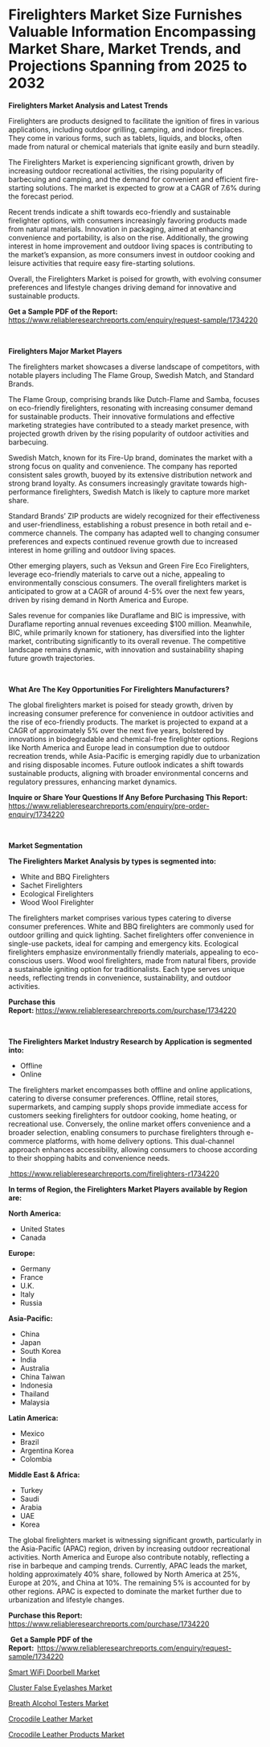 <p><h1>Firelighters Market Size Furnishes Valuable Information Encompassing Market Share, Market Trends, and Projections Spanning from 2025 to 2032</h1></p><p><strong>Firelighters Market Analysis and Latest Trends</strong></p>
<p><p>Firelighters are products designed to facilitate the ignition of fires in various applications, including outdoor grilling, camping, and indoor fireplaces. They come in various forms, such as tablets, liquids, and blocks, often made from natural or chemical materials that ignite easily and burn steadily.</p><p>The Firelighters Market is experiencing significant growth, driven by increasing outdoor recreational activities, the rising popularity of barbecuing and camping, and the demand for convenient and efficient fire-starting solutions. The market is expected to grow at a CAGR of 7.6% during the forecast period. </p><p>Recent trends indicate a shift towards eco-friendly and sustainable firelighter options, with consumers increasingly favoring products made from natural materials. Innovation in packaging, aimed at enhancing convenience and portability, is also on the rise. Additionally, the growing interest in home improvement and outdoor living spaces is contributing to the market’s expansion, as more consumers invest in outdoor cooking and leisure activities that require easy fire-starting solutions. </p><p>Overall, the Firelighters Market is poised for growth, with evolving consumer preferences and lifestyle changes driving demand for innovative and sustainable products.</p></p>
<p><strong>Get a Sample PDF of the Report:&nbsp;</strong> <a href="https://www.reliableresearchreports.com/enquiry/request-sample/1734220?utm_campaign=16&utm_medium=2&utm_source=Github&utm_content=ia&utm_term=04042025&utm_id=firelighters">https://www.reliableresearchreports.com/enquiry/request-sample/1734220</a></p>
<p>&nbsp;</p>
<p><strong>Firelighters Major Market Players</strong></p>
<p><p>The firelighters market showcases a diverse landscape of competitors, with notable players including The Flame Group, Swedish Match, and Standard Brands. </p><p>The Flame Group, comprising brands like Dutch-Flame and Samba, focuses on eco-friendly firelighters, resonating with increasing consumer demand for sustainable products. Their innovative formulations and effective marketing strategies have contributed to a steady market presence, with projected growth driven by the rising popularity of outdoor activities and barbecuing.</p><p>Swedish Match, known for its Fire-Up brand, dominates the market with a strong focus on quality and convenience. The company has reported consistent sales growth, buoyed by its extensive distribution network and strong brand loyalty. As consumers increasingly gravitate towards high-performance firelighters, Swedish Match is likely to capture more market share.</p><p>Standard Brands’ ZIP products are widely recognized for their effectiveness and user-friendliness, establishing a robust presence in both retail and e-commerce channels. The company has adapted well to changing consumer preferences and expects continued revenue growth due to increased interest in home grilling and outdoor living spaces.</p><p>Other emerging players, such as Veksun and Green Fire Eco Firelighters, leverage eco-friendly materials to carve out a niche, appealing to environmentally conscious consumers. The overall firelighters market is anticipated to grow at a CAGR of around 4-5% over the next few years, driven by rising demand in North America and Europe.</p><p>Sales revenue for companies like Duraflame and BIC is impressive, with Duraflame reporting annual revenues exceeding $100 million. Meanwhile, BIC, while primarily known for stationery, has diversified into the lighter market, contributing significantly to its overall revenue. The competitive landscape remains dynamic, with innovation and sustainability shaping future growth trajectories.</p></p>
<p>&nbsp;</p>
<p><strong>What Are The Key Opportunities For Firelighters Manufacturers?</strong></p>
<p><p>The global firelighters market is poised for steady growth, driven by increasing consumer preference for convenience in outdoor activities and the rise of eco-friendly products. The market is projected to expand at a CAGR of approximately 5% over the next five years, bolstered by innovations in biodegradable and chemical-free firelighter options. Regions like North America and Europe lead in consumption due to outdoor recreation trends, while Asia-Pacific is emerging rapidly due to urbanization and rising disposable incomes. Future outlook indicates a shift towards sustainable products, aligning with broader environmental concerns and regulatory pressures, enhancing market dynamics.</p></p>
<p><strong>Inquire or Share Your Questions If Any Before Purchasing This Report:</strong> <a href="https://www.reliableresearchreports.com/enquiry/pre-order-enquiry/1734220?utm_campaign=16&utm_medium=2&utm_source=Github&utm_content=ia&utm_term=04042025&utm_id=firelighters">https://www.reliableresearchreports.com/enquiry/pre-order-enquiry/1734220</a></p>
<p>&nbsp;</p>
<p><strong>Market Segmentation</strong></p>
<p><strong>The Firelighters Market Analysis by types is segmented into:</strong></p>
<p><ul><li>White and BBQ Firelighters</li><li>Sachet Firelighters</li><li>Ecological Firelighters</li><li>Wood Wool Firelighter</li></ul></p>
<p><p>The firelighters market comprises various types catering to diverse consumer preferences. White and BBQ firelighters are commonly used for outdoor grilling and quick lighting. Sachet firelighters offer convenience in single-use packets, ideal for camping and emergency kits. Ecological firelighters emphasize environmentally friendly materials, appealing to eco-conscious users. Wood wool firelighters, made from natural fibers, provide a sustainable igniting option for traditionalists. Each type serves unique needs, reflecting trends in convenience, sustainability, and outdoor activities.</p></p>
<p><strong>Purchase this Report:&nbsp;</strong><a href="https://www.reliableresearchreports.com/purchase/1734220?utm_campaign=16&utm_medium=2&utm_source=Github&utm_content=ia&utm_term=04042025&utm_id=firelighters">https://www.reliableresearchreports.com/purchase/1734220</a></p>
<p>&nbsp;</p>
<p><strong>The Firelighters Market Industry Research by Application is segmented into:</strong></p>
<p><ul><li>Offline</li><li>Online</li></ul></p>
<p><p>The firelighters market encompasses both offline and online applications, catering to diverse consumer preferences. Offline, retail stores, supermarkets, and camping supply shops provide immediate access for customers seeking firelighters for outdoor cooking, home heating, or recreational use. Conversely, the online market offers convenience and a broader selection, enabling consumers to purchase firelighters through e-commerce platforms, with home delivery options. This dual-channel approach enhances accessibility, allowing consumers to choose according to their shopping habits and convenience needs.</p></p>
<p><a href="https://www.reliableresearchreports.com/firelighters-r1734220?utm_campaign=16&utm_medium=2&utm_source=Github&utm_content=ia&utm_term=04042025&utm_id=firelighters">&nbsp;https://www.reliableresearchreports.com/firelighters-r1734220</a></p>
<p><strong>In terms of Region, the Firelighters Market Players available by Region are:</strong></p>
<p>
    <p> <strong> North America: </strong>
        <ul>
            <li>United States</li>
            <li>Canada</li>
        </ul>
        </p> 
    <p> <strong> Europe: </strong>
        <ul>
            <li>Germany</li>
            <li>France</li>
            <li>U.K.</li>
            <li>Italy</li>
            <li>Russia</li>
        </ul>
        </p> 
    <p> <strong> Asia-Pacific: </strong>
        <ul>
            <li>China</li>
            <li>Japan</li>
            <li>South Korea</li>
            <li>India</li>
            <li>Australia</li>
            <li>China Taiwan</li>
            <li>Indonesia</li>
            <li>Thailand</li>
            <li>Malaysia</li>
        </ul>
        </p> 
    <p> <strong> Latin America: </strong>
        <ul>
            <li>Mexico</li>
            <li>Brazil</li>
            <li>Argentina Korea</li>
            <li>Colombia</li>
        </ul>
        </p> 
    <p> <strong> Middle East & Africa: </strong>
        <ul>
            <li>Turkey</li>
            <li>Saudi</li>
            <li>Arabia</li>
            <li>UAE</li>
            <li>Korea</li>
        </ul>
    </p>
    </p>
<p><p>The global firelighters market is witnessing significant growth, particularly in the Asia-Pacific (APAC) region, driven by increasing outdoor recreational activities. North America and Europe also contribute notably, reflecting a rise in barbeque and camping trends. Currently, APAC leads the market, holding approximately 40% share, followed by North America at 25%, Europe at 20%, and China at 10%. The remaining 5% is accounted for by other regions. APAC is expected to dominate the market further due to urbanization and lifestyle changes.</p></p>
<p><strong>Purchase this Report: </strong><a href="https://www.reliableresearchreports.com/purchase/1734220?utm_campaign=16&utm_medium=2&utm_source=Github&utm_content=ia&utm_term=04042025&utm_id=firelighters">https://www.reliableresearchreports.com/purchase/1734220</a></p>
<p>&nbsp;<strong>Get a Sample PDF of the Report:&nbsp;&nbsp;</strong><a href="https://www.reliableresearchreports.com/enquiry/request-sample/1734220?utm_campaign=16&utm_medium=2&utm_source=Github&utm_content=ia&utm_term=04042025&utm_id=firelighters">https://www.reliableresearchreports.com/enquiry/request-sample/1734220</a></p>
<p><strong></strong></p>
<p><p><a href="https://github.com/lelkohydesyj/Market-Research-Report-List-1/blob/main/smart-wifi-doorbell-market.md?utm_campaign=16&utm_medium=2&utm_source=Github&utm_content=ia&utm_term=04042025&utm_id=firelighters">Smart WiFi Doorbell Market</a></p><p><a href="https://github.com/bhuraoutenc8/Market-Research-Report-List-1/blob/main/cluster-false-eyelashes-market.md?utm_campaign=16&utm_medium=2&utm_source=Github&utm_content=ia&utm_term=04042025&utm_id=firelighters">Cluster False Eyelashes Market</a></p><p><a href="https://github.com/thanenegenqa/Market-Research-Report-List-1/blob/main/breath-alcohol-testers-market.md?utm_campaign=16&utm_medium=2&utm_source=Github&utm_content=ia&utm_term=04042025&utm_id=firelighters">Breath Alcohol Testers Market</a></p><p><a href="https://github.com/cezilfinerv9/Market-Research-Report-List-1/blob/main/crocodile-leather-market.md?utm_campaign=16&utm_medium=2&utm_source=Github&utm_content=ia&utm_term=04042025&utm_id=firelighters">Crocodile Leather Market</a></p><p><a href="https://github.com/syskamazucqa/Market-Research-Report-List-1/blob/main/crocodile-leather-products-market.md?utm_campaign=16&utm_medium=2&utm_source=Github&utm_content=ia&utm_term=04042025&utm_id=firelighters">Crocodile Leather Products Market</a></p></p>